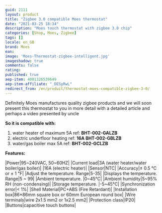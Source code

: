```yaml
---
guid: 2111
layout: product 
title: "Zigbee 3.0 compatible Moes thermostat"
date: "2021-03-25 18:34"
description: "Moes touch thermostat with zigbee 3.0 chip"
categories: [Shop, Moes, Zigbee]
tags: []
locale: en_GB
brand: Moes
ean: 
image: 'Moes-Thermostat-zigbee-intelligent.jpg'
imageshadow: true
comments: false
rating:  
published: true
aep-item: 4001326539649
aep-item-affiliate: "_DESyRwL"
redirect_from: /en/produit/thermostat-moes-compatible-zigbee-3-0/
---
```


Definitely Moes manufactures quality zigbee products and we will soon present this thermostat to you in more detail with a detailed article and perhaps a video presented by uncle

**So it is compatible with:**

1. water heater of maximum 5A ref: **BHT-002-GALZB**
2. electric underfloor heating ref: **16A BHT-002-GBLZB**
3. water/gas boiler max 5A ref: **BHT-002-GCLZB**

**Features:**

|Power|95~240VAC, 50~60HZ|
|Current load|3A (water heater/water boiler/gas boiler)|
|16A (electric heater)|
|Sensor|NTC|
|Accuracy|± 0.5 ℃ or ± 1 ℉|
|Adjust the temperature. Range|5-35|
|Displays the temperature. Range|5 ~ 99|
|Ambient temperature. |0~45℃|
|Ambient humidity|5~95% RH (non-condensing)|
|Storage temperature. |-5~45℃|
|Synchronization error|< 1%|
|Shell Material|PC+ABS (Fire Retardant)|
|Installation box|86*86mm square box or 60mm European round box|
|Wire terminals|wire 2x1.5 mm2 or 1x2.5 mm2|
|Protection class|IP20|
|Buttons|capacitive touch buttons|